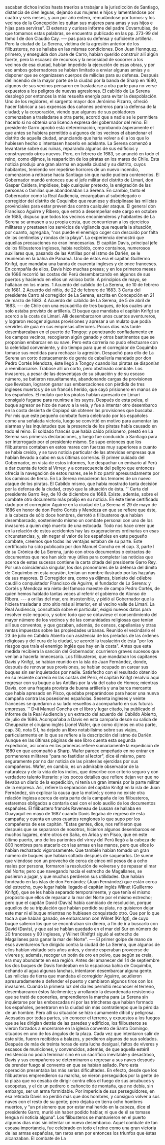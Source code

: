 sacaban dichos indios hasta traerlos a trabajar a la jurisdicción de Santiago, distancia de cien leguas, dejando sus mujeres e hijos y lamentándose por cuatro y seis meses, y aun por año entero, remudándose por turnos: y los vecinos de la Concepción les quitan sus mujeres para amas y sus hijos e hijas para servirse". El extenso y curioso informe del padre Covarrubias, de que tomamos estas palabras, se encuentra publicado en las pp. 273-99 del tomo I de don Claudio Cay. --- pas para su defensa y suficiente artillería. Pero la ciudad de La Serena, víctima de la agresión anterior de los filibusteros, no se hallaba en las mismas condiciones. Don Juan Hennquez, primero, y enseguida don José de Carro, habían querido construir allí algún fuerte, pero la escasez de recursos y la necesidad de socorrer a los vecinos de esa ciudad, habían impedido la ejecución de esas obras, y por eso ambos gobernadores se habían limitado a enviar algunas amias y a disponer que se organizasen cuerpos de milicias para su defensa. Después del incendio de la mayor parte de la ciudad por la banda de Sharp en 1680, algunos de sus vecinos pensaron en trasladarse a otra parte para no verse expuestos a los peligros de nuevas agresiones. El cabildo de La Serena desplegó por entonces la más resuelta energía para evitar la despoblación. Uno de los regidores, el sargento mayor don Jerónimo Pizarro, ofreció hacer fabricar a sus expensas dos cañones pedreros para la defensa de la ciudad; y la corporación, viendo que algunos de sus pobladores comenzaban a trasladarse a otra parte, acordó que a nadie se le permitiera hacerlo si no obtenía una licencia expresa del gobernador del reino. El presidente Garro aprobó esta determinación, reprobando ásperamente el que antes se hubiera permitido a algunos de los vecinos el abandonar el distrito de aquella ciudad, anunciando que haría volver a él a los que lo hubiesen hecho o intentasen hacerlo en adelante. La Serena comenzó a levantarse sobre sus ruinas, reparando algunos de sus edificios y construyendo otros nuevos. Pero, en febrero de 1683, se anunció en todo el reino, como dijimos, la reaparición de los piratas en los mares de Chile. Esta noticia produjo una gran alarma en aquella ciudad y su distrito, cuyos habitantes, temiendo ver repetirse horrores de un nuevo incendio, comenzaron a retirarse hacia Santiago sin que nadie pudiera contenerlos. El Gobernador mandó entonces que el jefe militar del distrito de Limarí, don Gaspar Caldera, impidiese, bajo cualquier pretexto, la emigración de las personas o familias que abandonaban La Serena. En cambio, tanto el Gobernador como la Real Audiencia, encargaban al subdelegado o corregidor del distrito de Coquinibo que reuniese y disciplinase las milicias provinciales para estar prevenidas contra cualquier ataque. El general don Francisco Aguirre y Ribero, que entró a desempeñar este cargo en octubre de 1685, dispuso que todos los vecinos enconienderos y habitantes de La Serena se armasen a su propia costa, que concurrieran a los ejercicios militares y prestasen los servicios de vigilancia que requería la situación, por cuanto, agregaba, "nos puede el enemigo coger con descuido por falta de las centinelas y rondas de la playa". La experiencia demostró que aquellas precauciones no eran innecesarias. El capitán Davis, principal jefe de los filibusteros ingleses, había recibido, como containos, numerosos auxiliares que, pasando de las Antillas por el istmo de Darién, se le reunieron en la bahía de Panamá. Uno de éstos era el capitán Guillermo Knifgt, que mandaba una banda de cuarenta ingleses y de once franceses. En compañía de ellos, Davis hizo muchas presas; y en los primeros meses de 1686 recorrió las costas del Perú desembarcando en algunos de sus puertos y haciendo en ellos un valioso botín. A principios de mayo, se hallaban en los mares. 1 Acuerdo del cabildo de La Serena, de 10 de febrero de 1681. 2 Acuerdo del niñio, de 22 de febrero de 1683. 3 Carta del presidente Carro al corregidor de La Serena, escrita en Concepción en 21 de marzo de 1683. 4 Acuerdo del cabildo de La Serena, de 5 de abril de 1683. --- de Chile con una escuadrilla de tres buques, de los cuales uno solo estaba provisto de artillería. El buque que mandaba el capitán Knifgt se acercó a la costa de Limarí. Allí desembarcaron unos cuantos aventureros, y lograron recoger algunas provisiones y apresar a un mulato que podía servirles de guía en sus empresas ulteriores. Pocos días más tarde desembarcaban en el puerto de Tongoy: y penetrando confiadamente en los campos vecinos, recogieron algún ganado y otros bastimentos que se proponían embarcar en su nave. Pero esta correría no pudo efectuarse con la celeridad conveniente, y dio tiempo para que el corregidor de Coquimbo tomase sus medidas para rechazar la agresión. Despachó para ello de La Serena un corto destacamento de gente de caballería mandado por don Pedro Cortés Mendoza, éste llegó a Tongoy cuando los piratas se disponían a reenibarcarse. Trabóse allí un corto, pero obstinado combate. Los invasores, a pesar de las desventajas de su situación y de su escaso número, se batieron resueltamente, abandonando cargas de provisiones que llevaban, lograron ganar sus embarcaciones con pérdida de tres ingleses muertos y de un francés herido, que cayó prisionero en manos de los españoles. El mulato que los piratas habían apresado en Limarí consiguió fugarse para reunirse a los suyos. Después de esta pelea, el buque agresor se hizo de nuevo a la vela, y fue a intentar otro desembarco en la costa desierta de Copiapó sin obtener las provisiones que buscaba. Por mis que este pequeño combate fuera celebrado por los españoles como una señalada victoria, luego se convirtió en motivo para aumentar las alarmas y las inquietudes que la presencia de los piratas había causado en todo el reino. El soldado francés que había caído prisionero, prestó en La Serena sus primeras declaraciones, y luego fue conducido a Santiago para ser interrogado por el presidente mismo. Se supo entonces que los filibusteros contaban en estos mares con fuerzas muy superiores a cuanto se había creído, y se tuvo noticia particular de las atrevidas empresas que habían llevado a cabo en sus últimas correrías. El primer cuidado del Gobernador, en vista de estos informes, fue despachar un emisario al Perú a dar cuenta de todo al Virrey: y a consecuencia del peligro que entonces ofrecía la navegación de estos mares, se le hizo partir apresuradamente por los caminos de tierra. En La Serena renacieron los temores de un nuevo ataque de los piratas. El Cabildo mismo, que había mostrado tanta decisión por la defensa de la ciudad, creyó que la situación de ésta. ”’ Carta del presidente Garro Rey, de 10 de diciembre de 1688. Existe, además, sobre el combate otro documento más prolijo en su noticia. En éste tiene certificado dado por el corregidor Aguirre en la ciudad de La Serena el 29 de mayo de 1686 en honor de don Pedro Cortés y Mendoza en que se refiere que éste, a la cabeza de sólo doce hombres, derrotó a filibusteros que habían desembarcado, sosteniendo mismo un combate personal con uno de los invasores a quien dejó muerto de una estocada. Todo nos hace creer que en la relación de estos accidentes hay las exageraciones ordinarias en esas circunstancias, y, sin negar el valor de los españoles en este pequeño combate, creemos que todas las ventajas estaban de su parte. Este certificado ha sido publicado por don Manuel Concha en el cap. 3, parte I de su Crónica de La Serena, junto con otros documentos o extractos de documentos que nos han sido muy útiles para completar las noticias que acerca de estas sucesos contiene la carta citada del presidente Garro Rey. Por una coincidencia singular, los dos pronombres de la defensa del dimito de Coquimbo en esta ocasión, tenían un nombre ilustrado por las hazañas de sus mayores. El Corregidor era, como ya dijimos, bisnieto del célebre caudillo conquistador Francisco de Aguirre, el fundador de La Serena: y Cortés y Mendoza era nieto del famoso maestre de campo Pedro Cortés, de quien hemos hablado tantas veces al referir el gobierno de Alonso de Ribera. --- a orillas del mar, era insostenible, y pidió al Gobernador que la hiciera trasladar a otro sitio más al interior, en el vecino valle de Limarí. La Real Audiencia, consultada sobre el particular, exigió nuevos datos para resolver este negocio, y sobre todo que se obtuviese el consentimiento del mayor número de los vecinos y de las comunidades religiosas que tenían allí sus conventos, y que gozaban, además, de censos, capellanías y otras rentas impuestas sobre las propiedades urbanas. Reunido el vecindario el 23 de julio en Cabildo Abierto con asistencia de los prelados de las órdenes religiosas y del cura de la ciudad, se acordó la traslación de ésta "por los riesgos que traía el enemigo inglés que hay en la costa". Antes que esta medida recibiera la sanción del Gobernador, ocurrieron graves sucesos que venían a hacerla innecesaria. Los filibusteros, que mandaban los capitanes Davis y Knifgt, se habían reunido en la isla de Juan Fernández, donde, después de renovar sus provisiones, se habían ocupado en carear sus buques sin ser inquietados por nadie. Satisfecho con el resultado obtenido en su reciente correría en las costas del Perú, el capitán Knifgt resolvió aquí regresar con su buque a las Antillas por la vía del cabo de Homos; mientras Davis, con una fragata provista de buena artillería y una barca mercante que había apresado en Pisco, quedaba preparándose para hacer una nueva campaña contra las posesiones españolas. Sesenta ingleses y veinte franceses se quedaron a su lado resueltos a acompañarlo en sus futuras empresas. '' D»ii Manuel Concha en el libro y lugar citado, ha publicado el informe de la Real Audiencia y un extracto del acuerdo del Cabildo Abierto, de julio de 1686. Acompañaba a Davis en esta campaña desde su salida de Cheupeake el cirujano inglés Lionel Wafer, que como dijimos en otra parte, cap. 30, nota S I, ha dejado un libro notabilísimo sobre sus viajes, particularmente en lo que se refiere a la descripción del istmo de Darién. Aunque en las últimas páginas de ese libro cuenta esta segunda expedición, así como en las primeras refiere sumariamente la expedición de 1680 en que acompañó a Sharp. Wafer parece empeñado en no entrar en pormenores militares "para no fastidiar al lector", dice él mismo, pero seguramente por no dar noticia de las piraterías ejercidas por sus compañeros. Wafer, en cambio, es un admirable observador de la naturaleza y de la vida de los indios, que describe con criterio seguro y con verdadero talento literario: y los pocos detalles que refiere dejan ver que no llevaba un diario de la expedición, ni tenía un gran interés por la parte militar de la empresa. Así, refiere la separación del capitán Knifgt en la isla de Juan Fernández, sin explicar la causa que la motivó; y como no existe otra relación inglesa acerca de esta parte de la campaña de los filibusteros, estaremos obligados a contarla casi con el solo auxilio de los documentos españoles. El filibustero francés Raveneau de Lussan se hallaba en Guayaquil en mayo de 1687 cuando Davis llegaba de regreso de esta campaña; y cuenta en unos cuantos renglones lo que supo por los compañeros de ese capitán. "Estas gentes, dice, nos refirieron que después que se separaron de nosotros, hicieron algunos desembarcos en muchos lugares, entre otros en Saña, en Arica y en Pisco, que en este último puerto, uno de los parientes del virrey del Perú llegó a la cabeza de 800 hombres para atacarlo con las armas en las manos, pero que ellos lo habían rechazado vigorosamente. Que también habían tomado un gran número de buques que habían soltado después de saquearlos. De suene que viéndose con un provecho de cerca de cinco mil pesos de a ocho reales por persona, formaron la resolución de volverse y de repasar el mar del Norte; pero que navegando hacia el estrecho de Magallanes, se pusieron a jugar, y que muchos perdieron sus utilidades. Que habían fondeado en las islas de don Fernández (Juan Fernández) que están cerca del estrecho, cuyo lugar había llegado el capitán inglés Wilnet (Guillermo Knifgt), que se les había separado temporalmente, y que tenía el mismo propósito que ellos de repasar a la mar del Norte por el mismo estrecho; pero que el capitán David (Davis) había cambiado de resolución, porque aquellos de su tripulación que habían perdido su plata, no quisieron dejar este mar ni el buque mientras no hubiesen conquistado otro. Que por lo que toca a que habían ganado, se embarcaron con Wilnet (Knifgt), de cuyo buque salieron los que se encontraban sin dinero, a fin de ir a buscarlo con David (Davis), y que así se habían quedado en el mar del Sur en número de 20 franceses y 60 ingleses, y Wilnet (Knifgt) siguió al estrecho de Magallanes para ganar la mar del Norte". --- El primer golpe de mano de esos aventureros fue dirigido contra la ciudad de La Serena, que algunos de ellos habían visitado seis años antes, y donde esperaban proveerse de víveres y, además, recoger un botín de oro en polvo, que según se creía, era muy abundante en esa región. Antes del amanecer del 14 de septiembre los dos buques de Davis fondeaban en la espaciosa bahía de Coquimbo, echando al agua algunas lanchas, intentaron desembarcar alguna gente. Las milicias de tierra que mandaba el corregidor Aguirre, acudieron apresuradamente a defender el puerto y cambiaron algunos tiros con los invasores. Cuando la primera luz del día les permitió reconocer el terreno, desembarcaron éstos fácilmente; y arrollando la desordenada resistencia que se trató de oponerles, emprendieron la marcha para La Serena sin inquietarse por las emboscadas ni por las trincheras que habían formado los españoles, penetraron en la ciudad sin más contratiempo que la pérdida de un hombre. Pero allí su situación se hizo sumamente difícil y peligrosa. Acosados por todas partes, sin conocer el terreno, y expuestos a los fuegos que se les dirigían detrás de las paredes y edificios, los filibusteros se vieron forzados a encerrarse en la iglesia convento de Santo Domingo, situados en uno de los ángulos de la plaza. Cada vez que intentaron salir de este sitio, fueron recibidos a balazos, y perdieron algunos de sus soldados. Después de más de treinta horas de esta lucha desigual, faltos de víveres y escasos de municiones, y convencidos, además, de que aquella estéril resistencia no podía terminar sino en un sacrificio inevitable y desastroso, Davis y sus compañeros se determinaron a regresar a sus naves después de prender fuego al convento en que se habían asilado. Pero esta operación presentaba las más serias dificultades. En efecto, desde que los filibusteros emprendieron su marcha, se vieron perseguidos por la gente de la plaza que no cesaba de dirigir contra ellos el fuego de sus arcabuces y escopetas, y el de un pedrero o cañoncito de montaña, que no debía, sin embargo, ser un arma formidable. Por impericia de sus perseguidores, en esa retirada Davis no perdió más que dos hombres, y consiguió volver a sus naves con el resto de su gente; pero dejaba en tierra ocho hombres muertos, y “un prisionero que por estar mal herido en la cabeza, dice el presidente Garro, murió sin haber podido hablar, ni que de él se tomase lengua ni noticia alguna”. Los filibusteros se mantuvieron en el puerto algunos días más sin intentar un nuevo desembarco. Aquel combate de tan escasa importancia, fue celebrado en todo el reino como una gran victoria de las armas españolas, tan raros eran por entonces los triunfos que éstas alcanzaban. El combate de La